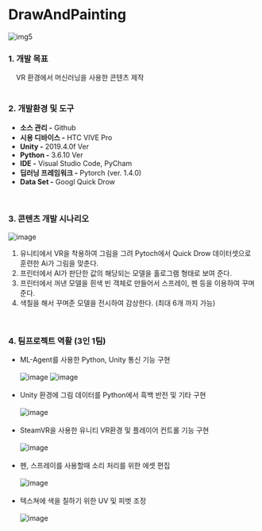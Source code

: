 # DrawAndPainting
![img5](https://github.com/zigoom/PortfolioPage/assets/24885296/9c54f308-3461-4cf5-9b87-0fd99963bb39)

### 1. 개발 목표  
&nbsp;&nbsp;&nbsp;   VR 환경에서 머신러닝을 사용한 콘텐츠 제작       
<br/>
### 2. 개발환경 및 도구  
  - **소스 관리 -**  Github  
  - **시용 디바이스 -**  HTC VIVE Pro   
  - **Unity -** 2019.4.0f Ver 
  - **Python -** 3.6.10 Ver 
  - **IDE -** Visual Studio Code, PyCham
  - **딥러닝 프레임워크 -** Pytorch (ver. 1.4.0)  
  - **Data Set -** Googl Quick Drow  
<br/>

### 3. 콘텐츠 개발 시나리오  
![image](https://github.com/zigoom/DrawAndPainting/assets/24885296/e00fa015-4426-4d5e-b2c3-3e86ffab1d26)  
  1. 유니티에서 VR을 착용하여 그림을 그려 Pytoch에서 Quick Drow 데이터셋으로 훈련한 Ai가 그림을 맞춘다.
  2. 프린터에서 AI가 판단한 값의 해당되는 모델을 홀로그램 형태로 보여 준다.
  3. 프린터에서 꺼낸 모델을 흰색 빈 객체로 만들어서 스프레이, 펜 등을 이용하여 꾸며준다.
  4. 색칠을 해서 꾸며준 모델을 전시하여 감상한다. (최대 6개 까지 가능)   
<br/>
  
### 4. 팀프로젝트 역활  (3인 1팀) 
  - ML-Agent를 사용한 Python, Unity 통신 기능 구현  
    <br/>
    ![image](https://github.com/zigoom/DrawAndPainting/assets/24885296/433fd532-5065-4faf-96c5-fd6e11903286)
    ![image](https://github.com/zigoom/DrawAndPainting/assets/24885296/0fe6b68e-af1a-4c85-84fd-783a265b91aa)  
    <br/>  
  - Unity 환경에 그림 데이터를 Python에서 흑백 반전 및 기타 구현  
    <br/>
    ![image](https://github.com/zigoom/DrawAndPainting/assets/24885296/75153d6b-4b76-4438-b305-a8d94f9f284b)  
    <br/>  
  - SteamVR을 사용한 유니티 VR환경 및 플레이어 컨트롤 기능 구현  
    <br/>
    ![image](https://github.com/zigoom/DrawAndPainting/assets/24885296/eb73c3ff-1720-4c59-84ed-f8769efe454e)  
    <br/>  
  - 펜, 스프레이를 사용할때 소리 처리를 위한 에셋 편집  
    <br/>
    ![image](https://github.com/zigoom/DrawAndPainting/assets/24885296/d07c96a7-4f3b-443f-82d0-ab7d634771f4)  
    <br/>  
  - 텍스쳐에 색을 칠하기 위한 UV 및 피벗 조정  
    <br/>
    ![image](https://github.com/zigoom/DrawAndPainting/assets/24885296/62efa35b-a702-4b91-a48a-3ead0b615209)  
    <br/>  

  
